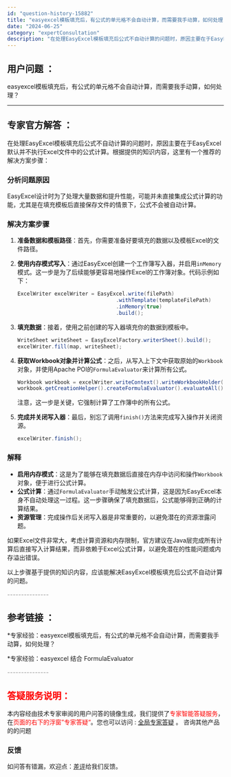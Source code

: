 ```yaml
---
id: "question-history-15882"
title: "easyexcel模板填充后，有公式的单元格不会自动计算，而需要我手动算，如何处理？"
date: "2024-06-25"
category: "expertConsultation"
description: "在处理EasyExcel模板填充后公式不自动计算的问题时，原因主要在于EasyExcel默认并不执行Excel文件中的公式计算。根据提供的知识内容，这里有一个推荐的解决方案步骤：### 分析问题原因EasyExcel设计时为了处理大量数据和提升性能，可能并未直接集成公式计算的功能，尤其是在填充模板后"
---
```


## 用户问题 ： 
 easyexcel模板填充后，有公式的单元格不会自动计算，而需要我手动算，如何处理？  

---------------
## 专家官方解答 ：

在处理EasyExcel模板填充后公式不自动计算的问题时，原因主要在于EasyExcel默认并不执行Excel文件中的公式计算。根据提供的知识内容，这里有一个推荐的解决方案步骤：

### 分析问题原因
EasyExcel设计时为了处理大量数据和提升性能，可能并未直接集成公式计算的功能，尤其是在填充模板后直接保存文件的情景下，公式不会被自动计算。

### 解决方案步骤
1. **准备数据和模板路径**：首先，你需要准备好要填充的数据以及模板Excel的文件路径。

2. **使用内存模式写入**：通过EasyExcel创建一个工作簿写入器，并启用`inMemory`模式。这一步是为了后续能够更容易地操作Excel的工作簿对象。代码示例如下：
   ```java
   ExcelWriter excelWriter = EasyExcel.write(filePath)
                                   .withTemplate(templateFilePath)
                                   .inMemory(true)
                                   .build();
   ```

3. **填充数据**：接着，使用之前创建的写入器填充你的数据到模板中。
   ```java
   WriteSheet writeSheet = EasyExcelFactory.writerSheet().build();
   excelWriter.fill(map, writeSheet);
   ```

4. **获取Workbook对象并计算公式**：之后，从写入上下文中获取原始的`Workbook`对象，并使用Apache POI的`FormulaEvaluator`来计算所有公式。
   ```java
   Workbook workbook = excelWriter.writeContext().writeWorkbookHolder().getWorkbook();
   workbook.getCreationHelper().createFormulaEvaluator().evaluateAll();
   ```
   注意，这一步是关键，它强制计算了工作簿中的所有公式。

5. **完成并关闭写入器**：最后，别忘了调用`finish()`方法来完成写入操作并关闭资源。
   ```java
   excelWriter.finish();
   ```

### 解释
- **启用内存模式**：这是为了能够在填充数据后直接在内存中访问和操作`Workbook`对象，便于进行公式计算。
- **公式计算**：通过`FormulaEvaluator`手动触发公式计算，这是因为EasyExcel本身不自动处理这一过程。这一步骤确保了填充数据后，公式能够得到正确的计算结果。
- **资源管理**：完成操作后关闭写入器是非常重要的，以避免潜在的资源泄露问题。

如果Excel文件非常大，考虑计算资源和内存限制，官方建议在Java层完成所有计算后直接写入计算结果，而非依赖于Excel公式计算，以避免潜在的性能问题或内存溢出错误。

以上步骤基于提供的知识内容，应该能解决EasyExcel模板填充后公式不自动计算的问题。


<font color="#949494">---------------</font> 


## 参考链接 ：

*专家经验：easyexcel模板填充后，有公式的单元格不会自动计算，而需要我手动算，如何处理？ 
 
 *专家经验：easyexcel 结合 FormulaEvaluator 


 <font color="#949494">---------------</font> 
 


## <font color="#FF0000">答疑服务说明：</font> 

本内容经由技术专家审阅的用户问答的镜像生成，我们提供了<font color="#FF0000">专家智能答疑服务</font>，在<font color="#FF0000">页面的右下的浮窗”专家答疑“</font>。您也可以访问 : [全局专家答疑](https://answer.opensource.alibaba.com/docs/intro) 。 咨询其他产品的的问题

### 反馈
如问答有错漏，欢迎点：[差评](https://ai.nacos.io/user/feedbackByEnhancerGradePOJOID?enhancerGradePOJOId=15884)给我们反馈。

